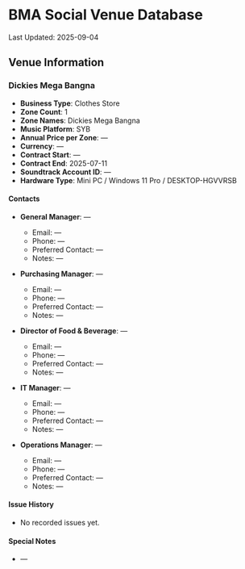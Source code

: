 # BMA Social Venue Database

Last Updated: 2025-09-04

## Venue Information

### Dickies Mega Bangna
- **Business Type**: Clothes Store
- **Zone Count**: 1
- **Zone Names**: Dickies Mega Bangna
- **Music Platform**: SYB
- **Annual Price per Zone**: —
- **Currency**: —
- **Contract Start**: —
- **Contract End**: 2025-07-11
- **Soundtrack Account ID**: —
- **Hardware Type**: Mini PC / Windows 11 Pro / DESKTOP-HGVVRSB

#### Contacts
- **General Manager**: —
  - Email: —
  - Phone: —
  - Preferred Contact: —
  - Notes: —

- **Purchasing Manager**: —
  - Email: —
  - Phone: —
  - Preferred Contact: —
  - Notes: —

- **Director of Food & Beverage**: —
  - Email: —
  - Phone: —
  - Preferred Contact: —
  - Notes: —

- **IT Manager**: —
  - Email: —
  - Phone: —
  - Preferred Contact: —
  - Notes: —

- **Operations Manager**: —
  - Email: —
  - Phone: —
  - Preferred Contact: —
  - Notes: —

#### Issue History
- No recorded issues yet.

#### Special Notes
- —
